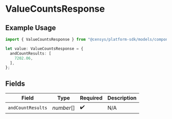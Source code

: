 # ValueCountsResponse

## Example Usage

```typescript
import { ValueCountsResponse } from "@censys/platform-sdk/models/components";

let value: ValueCountsResponse = {
  andCountResults: [
    7202.06,
  ],
};
```

## Fields

| Field              | Type               | Required           | Description        |
| ------------------ | ------------------ | ------------------ | ------------------ |
| `andCountResults`  | *number*[]         | :heavy_check_mark: | N/A                |